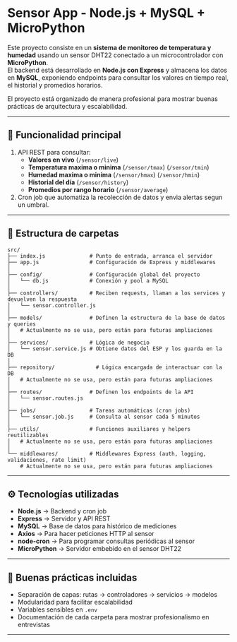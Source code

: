 # Sensor App - Node.js + MySQL + MicroPython

Este proyecto consiste en un **sistema de monitoreo de temperatura y humedad** usando un sensor DHT22 conectado a un microcontrolador con **MicroPython**.  
El backend está desarrollado en **Node.js con Express** y almacena los datos en **MySQL**, exponiendo endpoints para consultar los valores en tiempo real, el historial y promedios horarios.

El proyecto está organizado de manera profesional para mostrar buenas prácticas de arquitectura y escalabilidad.

---

## 📌 Funcionalidad principal

1. API REST para consultar:
   - **Valores en vivo** (`/sensor/live`)  
   - **Temperatura maxima o minima** (`/sensor/tmax`) (`/sensor/tmin`)  
   - **Humedad maxima o minima** (`/sensor/hmax`) (`/sensor/hmin`)  
   - **Historial del día** (`/sensor/history`)  
   - **Promedios por rango horario** (`/sensor/average`)  
2. Cron job que automatiza la recolección de datos y envia alertas segun un umbral.

---

## 📂 Estructura de carpetas

```text
src/
├── index.js              # Punto de entrada, arranca el servidor
├── app.js                # Configuración de Express y middlewares
│
├── config/               # Configuración global del proyecto
│   └── db.js             # Conexión y pool a MySQL
│
├── controllers/          # Reciben requests, llaman a los services y devuelven la respuesta
│   └── sensor.controller.js
│
├── models/               # Definen la estructura de la base de datos y queries
│   # Actualmente no se usa, pero están para futuras ampliaciones
│
├── services/             # Lógica de negocio
│   └── sensor.service.js # Obtiene datos del ESP y los guarda en la DB
│
├── repository/             # Lógica encargada de interactuar con la DB
│   # Actualmente no se usa, pero están para futuras ampliaciones
│
├── routes/               # Definen los endpoints de la API
│   └── sensor.routes.js
│
├── jobs/                 # Tareas automáticas (cron jobs)
│   └── sensor.job.js     # Consulta al sensor cada 5 minutos
│
├── utils/                # Funciones auxiliares y helpers reutilizables
│   # Actualmente no se usa, pero están para futuras ampliaciones
│
└── middlewares/          # Middlewares Express (auth, logging, validaciones, rate limit)
    # Actualmente no se usa, pero están para futuras ampliaciones

```

---

## ⚙️ Tecnologías utilizadas

- **Node.js** → Backend y cron job  
- **Express** → Servidor y API REST  
- **MySQL** → Base de datos para histórico de mediciones  
- **Axios** → Para hacer peticiones HTTP al sensor  
- **node-cron** → Para programar consultas periódicas al sensor  
- **MicroPython** → Servidor embebido en el sensor DHT22  

---

## 📝 Buenas prácticas incluidas

- Separación de capas: rutas → controladores → servicios → modelos  
- Modularidad para facilitar escalabilidad  
- Variables sensibles en `.env`  
- Documentación de cada carpeta para mostrar profesionalismo en entrevistas

---
